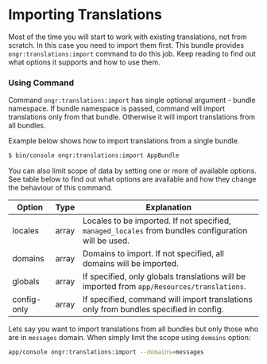 # Importing Translations

Most of the time you will start to work with existing translations, not from
scratch. In this case you need to import them first. This bundle provides
`ongr:translations:import` command to do this job. Keep reading to find out
what options it supports and how to use them.

### Using Command

Command `ongr:translations:import` has single optional argument - bundle
namespace. If bundle namespace is passed, command will import translations only
from that bundle. Otherwise it will import translations from all bundles.

Example below shows how to import translations from a single bundle.

```bash
$ bin/console ongr:translations:import AppBundle
```

You can also limit scope of data by setting one or more of available options.
See table below to find out what options are available and how they change the
behaviour of this command.

| Option      | Type  | Explanation
|-------------|-------|------------
| locales     | array | Locales to be imported. If not specified, `managed_locales` from bundles configuration will be used.
| domains     | array | Domains to import. If not specified, all domains will be imported.
| globals     | array | If specified, only globals translations will be imported from `app/Resources/translations`.
| config-only | array | If specified, command will import translations only from bundles specified in config.
       
Lets say you want to import translations from all bundles but only those who
are in `messages` domain. When simply limit the scope using `domains` option:
     
```bash
app/console ongr:translations:import --domains=messages
```
